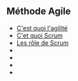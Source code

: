 ## Méthode Agile

- [C'est quoi l'agilité](https://github.com/kboisseleau/complete-software-testing-bootcamp/blob/main/methode-agile/intro/info-global-agilite.md)
- [C'et quoi Scrum](https://github.com/kboisseleau/complete-software-testing-bootcamp/blob/main/methode-agile/intro/info-global-scrum.md)
- [Les rôle de Scrum]()
- []()
- []()
- []()
- []()